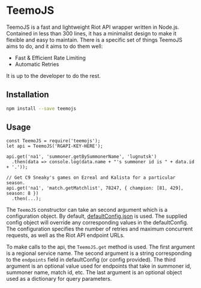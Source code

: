 # TeemoJS

TeemoJS is a fast and lightweight Riot API wrapper written in Node.js.
Contained in less than 300 lines,
it has a minimalist design to make it flexible and easy to maintain.
There is a specific set of things TeemoJS aims to do, and it aims to do them well:

- Fast & Efficient Rate Limiting
- Automatic Retries

It is up to the developer to do the rest.

## Installation

```sh
npm install --save teemojs
```

## Usage

```node
const TeemoJS = require('teemojs');
let api = TeemoJS('RGAPI-KEY-HERE');

api.get('na1', 'summoner.getBySummonerName', 'lugnutsk')
  .then(data => console.log(data.name + "'s summoner id is " + data.id + '.'));
```

```node
// Get C9 Sneaky's games on Ezreal and Kalista for a particular season.
api.get('na1', 'match.getMatchlist', 78247, { champion: [81, 429], season: 8 })
  .then(...);
```

The `TeemoJS` constructor can take an second argument which is a configuration object.
By default, [defaultConfig.json](https://github.com/MingweiSamuel/TeemoJS/blob/master/defaultConfig.json)
is used. The supplied config object will override any corresponding values in the defaultConfig.
The configuration specifies the number of retries and maximum concurrent requests, as well as the Riot API
endpoint URLs.

To make calls to the api, the `TeemoJS.get` method is used. The first argument is a regional service name.
The second argument is a string corresponding to the `endpoints` field in defaultConfig (or config provided).
The third argument is an optional value used for endpoints that take in summoner id, summoner name, match id, etc.
The last argument is an optional object used as a dictionary for query parameters.
